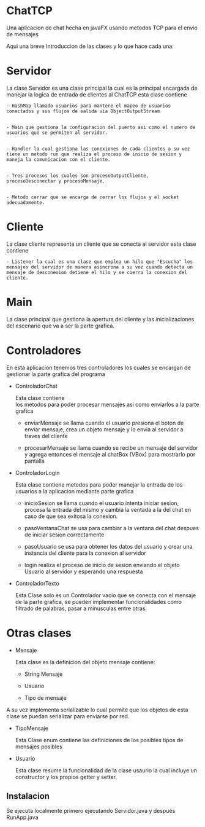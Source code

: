 
# ChatTCP

Una aplicacion de chat hecha en javaFX usando metodos TCP para el envio de mensajes

Aqui una breve Introduccion de las clases y lo que hace cada una:

# Servidor

La clase Servidor es una clase principal la cual es la principal encargada de manejar la logica de entrada de clientes al ChatTCP esta clase contiene

    - HashMap llamado usuarios para mantere el mapeo de usuarios conectados y sus flujos de salida via ObjectOutputStream


    - Main que gestiona la configuracion del puerto asi como el numero de usuarios que se permiten al servidor.


    - Handler la cual gestiona las conexiones de cada clientes a su vez tiene un metodo run que realiza el proceso de inicio de sesion y maneja la comunicacion con el cliente.


    - Tres procesos los cuales son procesoOutputCliente, procesoDesconectar y procesoMensaje.


    - Metodo cerrar que se encarga de cerrar los flujos y el socket adecuadamente.

# Cliente

La clase cliente representa un cliente que se conecta al servidor esta clase contiene

    - Listener la cual es una clase que emplea un hilo que "Escucha" los mensajes del servidor de manera asincrona a su vez cuando detecta un mensaje de desconexion detiene el hilo y se cierra la conexion del cliente.

# Main

La clase principal que gestiona la apertura del cliente y las inicializaciones del escenario que va a ser la parte grafica.

# Controladores

En esta aplicacion tenemos tres controladores los cuales se encargan de gestionar la parte grafica del programa

- ControladorChat

    Esta clase contiene    
    los metodos para poder 
    procesar mensajes asi 
    como enviarlos a la 
    parte grafica


    - enviarMensaje se llama cuando el usuario presiona el boton de enviar mensaje, crea un objeto mensaje y lo envia al servidor a traves del cliente

    - procesarMensaje se llama cuando se recibe un mensaje del servidor y agrega entonces el mensaje al chatBox (VBox) para mostrarlo por pantalla

- ControladorLogin

    Esta clase contiene metodos para poder manejar la entrada de los usuarios a la aplicacion mediante parte grafica


    - inicioSesion se llama cuando el usuario intenta iniciar sesion, procesa la entrada del mismo y cambia la ventada a la del chat en caso de que sea exitosa la conexion.

    - pasoVentanaChat se usa para cambiar a la ventana del chat despues de iniciar sesion correctamente

    - pasoUsuario se usa para obtener los datos del usuario y crear una instancia del cliente para la conexion al servidor

    - login realiza el proceso de inicio de sesion enviando el objeto Usuario al servidor y esperando una respuesta

- ControladorTexto


    Esta Clase solo es un Controlador vacio que se conecta con el mensaje de la parte grafica, se pueden implementar funcionalidades como filtrado de palabras, pasar a minusculas entre otras.

# Otras clases

- Mensaje

    Esta clase es la definicion del objeto mensaje contiene:


    - String Mensaje

    - Usuario

    - Tipo de mensaje

A su vez implementa serializable lo cual permite que los objetos de esta clase se puedan serializar para enviarse por red.

- TipoMensaje

    Esta Clase enum contiene las definiciones de los posibles tipos de mensajes posibles

- Usuario

    Esta clase resume la funcionalidad de la clase usaurio la cual incluye un constructor y los propios getter y setter.


## Instalacion

Se ejecuta localmente primero ejecutando Servidor.java y después RunApp.java
